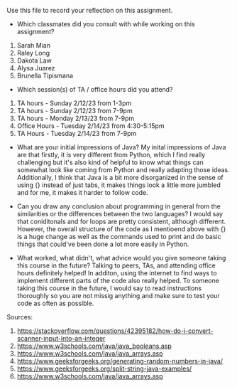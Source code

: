 Use this file to record your reflection on this assignment.

- Which classmates did you consult with while working on this assignment?
1. Sarah Mian 
2. Raley Long
3. Dakota Law
4. Alysa Juarez
5. Brunella Tipismana

- Which session(s) of TA / office hours did you attend?
1. TA hours - Sunday 2/12/23 from 1-3pm
2. TA hours - Sunday 2/12/23 from 7-9pm
3. TA hours - Monday 2/13/23 from 7-9pm
4. Office Hours - Tuesday 2/14/23 from 4:30-5:15pm
5. TA Hours - Tuesday 2/14/23 from 7-9pm

- What are your initial impressions of Java? 
My inital impressions of Java are that firstly, it is very different from Python, which I find really challenging but it's also kind of helpful to know what things can somewhat look like coming from Python and really adapting those ideas. Additionally, I think that Java is a bit more disorganized in the sense of using {} instead of just tabs, it makes things look a little more jumbled and for me, it makes it harder to follow code. 

- Can you draw any conclusion about programming in general from the similarities or the differences between the two languages? 
I would say that coniditonals and for loops are pretty consistent, although different. However, the overall structure of the code as I mentioend above with {} is a huge change as well as the commands used to print and do basic things that could've been done a lot more easily in Python. 

- What worked, what didn't, what advice would you give someone taking this course in the future?
Talking to peers, TAs, and attending office hours definitely helped! In additon, using the internet to find ways to implement different parts of the code also really helped. To someone taking this course in the future, I would say to read instructions thoroughly so you are not missig anything and make sure to test your code as often as possible. 

Sources: 
1. https://stackoverflow.com/questions/42395182/how-do-i-convert-scanner-input-into-an-integer 
2. https://www.w3schools.com/java/java_booleans.asp 
3. https://www.w3schools.com/java/java_arrays.asp 
4. https://www.geeksforgeeks.org/generating-random-numbers-in-java/ 
5. https://www.geeksforgeeks.org/split-string-java-examples/ 
6. https://www.w3schools.com/java/java_arrays.asp 
